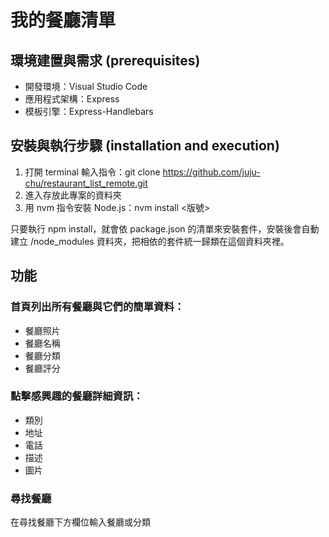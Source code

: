 ﻿# 我的餐廳清單

## 環境建置與需求 (prerequisites)
+ 開發環境：Visual Studio Code
+ 應用程式架構：Express
+ 模板引擎：Express-Handlebars

## 安裝與執行步驟 (installation and execution)
1. 打開 terminal 輸入指令：git clone https://github.com/juju-chu/restaurant_list_remote.git
2. 進入存放此專案的資料夾
3. 用 nvm 指令安裝 Node.js：nvm install <版號>

只要執行 npm install，就會依 package.json 的清單來安裝套件，安裝後會自動建立 /node_modules 資料夾，把相依的套件統一歸類在這個資料夾裡。


## 功能

### 首頁列出所有餐廳與它們的簡單資料：
+ 餐廳照片
+ 餐廳名稱
+ 餐廳分類
+ 餐廳評分

### 點擊感興趣的餐廳詳細資訊：
+ 類別
+ 地址
+ 電話
+ 描述
+ 圖片

### 尋找餐廳
在尋找餐廳下方欄位輸入餐廳或分類
